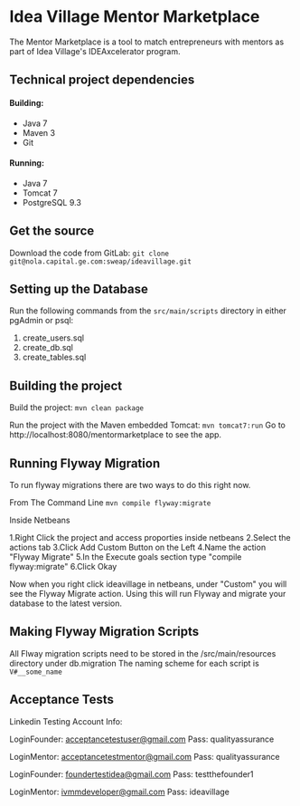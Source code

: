 Idea Village Mentor Marketplace
===============================
The Mentor Marketplace is a tool to match entrepreneurs with mentors as part of Idea Village's IDEAxcelerator program.

Technical project dependencies
------------------------------
#### Building:
- Java 7
- Maven 3
- Git

#### Running:
- Java 7
- Tomcat 7
- PostgreSQL 9.3

Get the source
--------------
Download the code from GitLab:
`git clone git@nola.capital.ge.com:sweap/ideavillage.git`

Setting up the Database
-----------------------
Run the following commands from the `src/main/scripts` directory in either pgAdmin or psql:
1. create_users.sql
2. create_db.sql
3. create_tables.sql

Building the project
--------------------
Build the project:
`mvn clean package`

Run the project with the Maven embedded Tomcat:
`mvn tomcat7:run`
Go to http://localhost:8080/mentormarketplace to see the app.

Running Flyway Migration
------------------------
To run flyway migrations there are two ways to do this right now.

From The Command Line
`mvn compile flyway:migrate`

Inside Netbeans

1.Right Click the project and access proporties inside netbeans
2.Select the actions tab
3.Click Add Custom Button on the Left
4.Name the action "Flyway Migrate"
5.In the Execute goals section type "compile flyway:migrate"
6.Click Okay

Now when you right click ideavillage in netbeans, under "Custom" you will see the Flyway Migrate action.  Using this will run Flyway and migrate your database to the latest version.

Making Flyway Migration Scripts
--------------------------------
All Flway migration scripts need to be stored in the /src/main/resources directory under db.migration
The naming scheme for each script is
` V#__some_name`

Acceptance Tests
---------------------------
Linkedin Testing Account Info:

LoginFounder: acceptancetestuser@gmail.com
Pass: qualityassurance

LoginMentor: acceptancetestmentor@gmail.com
Pass: qualityassurance

LoginFounder: foundertestidea@gmail.com
Pass: testthefounder1

LoginMentor: ivmmdeveloper@gmail.com
Pass: ideavillage
